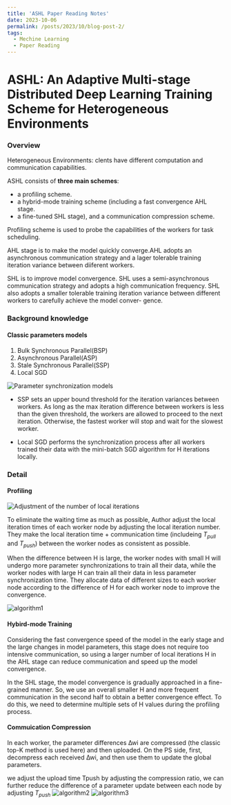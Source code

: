 ```yaml
---
title: 'ASHL Paper Reading Notes'
date: 2023-10-06
permalink: /posts/2023/10/blog-post-2/
tags:
  - Mechine Learning
  - Paper Reading
---
```


# ASHL: An Adaptive Multi-stage Distributed Deep Learning Training Scheme for Heterogeneous Environments

### Overview

Heterogeneous Environments: clents have different computation and communication capabilities.

ASHL consists of **three main schemes**: 
- a profiling scheme.
- a hybrid-mode training scheme (including a fast convergence AHL stage. 
- a fine-tuned SHL stage), and a communication compression scheme.

Profiling scheme is used to probe the capabilities of the workers for task scheduling.

AHL stage is to make the model quickly converge.AHL adopts an asynchronous communication strategy and a lager tolerable training iteration variance between diiferent workers.

SHL is to improve model convergence. SHL uses a semi-asynchronous communication strategy and adopts a high communication frequency. SHL also adopts a smaller tolerable training iteration variance between different workers to carefully achieve the model conver- gence.

### Background knowledge

#### Classic parameters models
1. Bulk Synchronous Parallel(BSP)
2. Asynchronous Parallel(ASP)
3. Stale Synchronous Parallel(SSP)
4. Local SGD

![Parameter synchronization models](/images/posts/paper%20reading/2023-10-05-blog-1/Parameter%20synchronization%20models.png)


- SSP sets an upper bound threshold for the iteration variances between workers. As long as the max iteration difference between workers is less than the given threshold, the workers are allowed to proceed to the next iteration. Otherwise, the fastest worker will stop and wait for the slowest worker.

- Local SGD performs the synchronization process after all workers trained their data with the mini-batch SGD algorithm for H iterations locally.

### Detail
#### Profiling
![Adjustment of the number of local iterations](/images/posts/paper%20reading/2023-10-05-blog-1/Adjustment%20of%20the%20number%20of%20local%20iterations.png)

To eliminate the waiting time as much as possible, Author adjust the local iteration times of each worker node by adjusting the local iteration number. They make the local iteration time + communication time (includeing $T_{pull}$ and $T_{push}$) between the worker nodes as consistent as possible.

When the difference between H is large, the worker nodes with small H will undergo more parameter synchronizations to train all their data, while the worker nodes with large H can train all their data in less parameter synchronization time. They allocate data of different sizes to each worker node according to the difference of H for each worker node to improve the convergence.

![algorithm1](/images/posts/paper%20reading/2023-10-05-blog-1/algorithm1.png)

#### Hybird-mode Training

Considering the fast convergence speed of the model in the early stage and the large changes in model parameters, this stage does not require too intensive communication, so using a larger number of local iterations H in the AHL stage can reduce communication and speed up the model convergence. 

In the SHL stage, the model convergence is gradually approached in a fine-grained manner. So, we use an overall smaller H and more frequent communication in the second half to obtain a better convergence effect. To do this, we need to determine multiple sets of H values during the profiling process.

#### Commuication Compression
In each worker, the parameter differences ∆wi are compressed (the classic top-K method is used here) and then uploaded. On the PS side, first, decompress each received ∆wi, and then use them to update the global parameters.


we adjust the upload time Tpush by adjusting the compression ratio, we can further reduce the difference of a parameter update between each node by adjusting $T_{push}$
![algorithm2](/images/posts/paper%20reading/2023-10-05-blog-1/algorithm2.png)
![algorithm3](/images/posts/paper%20reading/2023-10-05-blog-1/algorithm3.png)